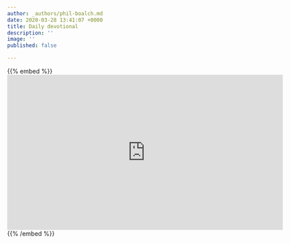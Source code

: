 ```yaml
---
author: _authors/phil-boalch.md
date: 2020-03-28 13:41:07 +0000
title: Daily devotional
description: ''
image: ''
published: false

---
```

{{% embed %}} <iframe src="https://player.vimeo.com/video/400554381" width="640" height="360" frameborder="0" allow="autoplay; fullscreen" allowfullscreen></iframe> {{% /embed %}}
